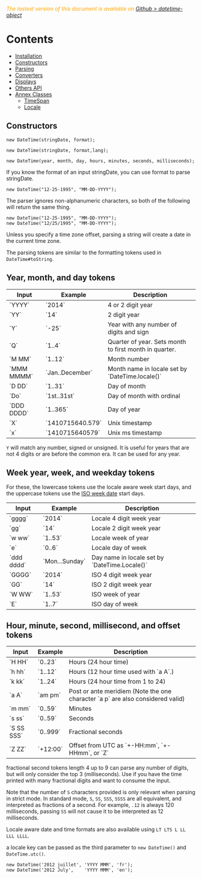  <div class="Note" style="color:orange;font-style:italic">
 
  The lastest version of this document is available on [Github > datetime-object](https://github.com/Sylvain59650/datetime-object/blob/master/README.md)
</div>

 <div class="docs-content">

# Contents
- [Installation](README.md)
- [Constructors](#constructors)
- [Parsing](DateTime-Parsing.md)
- [Converters](DateTime-Converters.md)
- [Displays](DateTime-Displays.md)
- [Others API](DateTime-OthersAPI.md)
- [Annex Classes]()
  - [TimeSpan](TimeSpan.md)
  - [Locale](DateTime-Locale.md)



<article class="docs-section">

# Constructors

<article class="docs-method">

<div class="docs-method-prose">

<div class="docs-method-signature">

    new DateTime(stringDate, format);

    new DateTime(stringDate, format,lang);

    new DateTime(year, month, day, hours, minutes, seconds, milliseconds);   
</div>

If you know the format of an input stringDate, you can use format to parse stringDate.

    new DateTime("12-25-1995", "MM-DD-YYYY");

The parser ignores non-alphanumeric characters, so both of the following will return the same thing.

    new DateTime("12-25-1995", "MM-DD-YYYY");
    new DateTime("12/25/1995", "MM-DD-YYYY");

Unless you specify a time zone offset, parsing a string will create a date in the current time zone.


The parsing tokens are similar to the formatting tokens used in `DateTime#toString`.

## Year, month, and day tokens

<table>
<thead>
<tr>
<th>Input</th>
<th>Example</th>
<th>Description</th>
</tr>
</thead>
<tbody>
<tr>
<td>`YYYY`</td>
<td>`2014`</td>
<td>4 or 2 digit year</td>
</tr>
<tr>
<td>`YY`</td>
<td>`14`</td>
<td>2 digit year</td>
</tr>
<tr>
<td>`Y`</td>
<td>`-25`</td>
<td>Year with any number of digits and sign</td>
</tr>
<tr>
<td>`Q`</td>
<td>`1..4`</td>
<td>Quarter of year. Sets month to first month in quarter.</td>
</tr>
<tr>
<td>`M MM`</td>
<td>`1..12`</td>
<td>Month number</td>
</tr>
<tr>
<td>`MMM MMMM`</td>
<td>`Jan..December`</td>
<td>Month name in locale set by `DateTime.locale()`</td>
</tr>
<tr>
<td>`D DD`</td>
<td>`1..31`</td>
<td>Day of month</td>
</tr>
<tr>
<td>`Do`</td>
<td>`1st..31st`</td>
<td>Day of month with ordinal</td>
</tr>
<tr>
<td>`DDD DDDD`</td>
<td>`1..365`</td>
<td>Day of year</td>
</tr>
<tr>
<td>`X`</td>
<td>`1410715640.579`</td>
<td>Unix timestamp</td>
</tr>
<tr>
<td>`x`</td>
<td>`1410715640579`</td>
<td>Unix ms timestamp</td>
</tr>
</tbody>
</table>

`Y` will match any number, signed or unsigned. It is useful for years that are not 4 digits or are before the common era. It can be used for any year.

## Week year, week, and weekday tokens

For these, the lowercase tokens use the locale aware week start days, and the uppercase tokens use the [ISO week date](https://en.wikipedia.org/wiki/ISO_week_date) start days.

<table>
<thead>
<tr>
<th>Input</th>
<th>Example</th>
<th>Description</th>
</tr>
</thead>
<tbody>
<tr>
<td>`gggg`</td>
<td>`2014`</td>
<td>Locale 4 digit week year</td>
</tr>
<tr>
<td>`gg`</td>
<td>`14`</td>
<td>Locale 2 digit week year</td>
</tr>
<tr>
<td>`w ww`</td>
<td>`1..53`</td>
<td>Locale week of year</td>
</tr>
<tr>
<td>`e`</td>
<td>`0..6`</td>
<td>Locale day of week</td>
</tr>
<tr>
<td>`ddd dddd`</td>
<td>`Mon...Sunday`</td>
<td>Day name in locale set by `DateTime.Locale()`</td>
</tr>
<tr>
<td>`GGGG`</td>
<td>`2014`</td>
<td>ISO 4 digit week year</td>
</tr>
<tr>
<td>`GG`</td>
<td>`14`</td>
<td>ISO 2 digit week year</td>
</tr>
<tr>
<td>`W WW`</td>
<td>`1..53`</td>
<td>ISO week of year</td>
</tr>
<tr>
<td>`E`</td>
<td>`1..7`</td>
<td>ISO day of week</td>
</tr>
</tbody>
</table>

## Hour, minute, second, millisecond, and offset tokens

<table>
<thead>
<tr>
<th>Input</th>
<th>Example</th>
<th>Description</th>
</tr>
</thead>
<tbody>
<tr>
<td>`H HH`</td>
<td>`0..23`</td>
<td>Hours (24 hour time)</td>
</tr>
<tr>
<td>`h hh`</td>
<td>`1..12`</td>
<td>Hours (12 hour time used with `a A`.)</td>
</tr>
<tr>
<td>`k kk`</td>
<td>`1..24`</td>
<td>Hours (24 hour time from 1 to 24)</td>
</tr>
<tr>
<td>`a A`</td>
<td>`am pm`</td>
<td>Post or ante meridiem (Note the one character `a p` are also considered valid)</td>
</tr>
<tr>
<td>`m mm`</td>
<td>`0..59`</td>
<td>Minutes</td>
</tr>
<tr>
<td>`s ss`</td>
<td>`0..59`</td>
<td>Seconds</td>
</tr>
<tr>
<td>`S SS SSS`</td>
<td>`0..999`</td>
<td>Fractional seconds</td>
</tr>
<tr>
<td>`Z ZZ`</td>
<td>`+12:00`</td>
<td>Offset from UTC as `+-HH:mm`, `+-HHmm`, or `Z`</td>
</tr>
</tbody>
</table>


 fractional second tokens length 4 up to 9 can parse any number of digits, but will only consider the top 3 (milliseconds). Use if you have the time printed with many fractional digits and want to consume the input.

Note that the number of `S` characters provided is only relevant when parsing in strict mode. In standard mode, `S`, `SS`, `SSS`, `SSSS` are all equivalent, and interpreted as fractions of a second. For example, `.12` is always 120 milliseconds, passing `SS` will not cause it to be interpreted as 12 milliseconds.

Locale aware date and time formats are also available using `LT LTS L LL LLL LLLL`. 

 a locale key can be passed as the third parameter to `new DateTime()` and `DateTime.utc()`.

    new DateTime('2012 juillet', 'YYYY MMM', 'fr');
    new DateTime('2012 July',    'YYYY MMM', 'en');

</article>